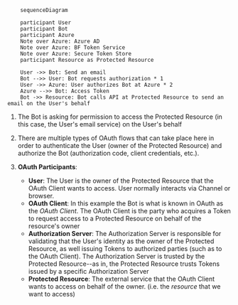 ```mermaid
    sequenceDiagram

    participant User
    participant Bot
    participant Azure
    Note over Azure: Azure AD
    Note over Azure: BF Token Service
    Note over Azure: Secure Token Store
    participant Resource as Protected Resource
    
    User ->> Bot: Send an email
    Bot -->> User: Bot requests authorization * 1
    User ->> Azure: User authorizes Bot at Azure * 2
    Azure -->> Bot: Access Token
    Bot ->> Resource: Bot calls API at Protected Resource to send an email on the User's behalf
```
1. The Bot is asking for permission to access the Protected Resource (in this case, the User's email service) on the User's behalf
2. There are multiple types of OAuth flows that can take place here in order to authenticate the User (owner of the Protected Resource) and authorize the Bot (authorization code, client credentials, etc.).

3. **OAuth Participants**:
    - **User**: The User is the owner of the Protected Resource that the OAuth Client wants to access. User normally interacts via Channel or browser.
    - **OAuth Client**: In this example the Bot is what is known in OAuth as the *OAuth Client*. The OAuth Client is the party who acquires a Token to request access to a Protected Resource on behalf of the resource's owner
    - **Authorization Server**: The Authorization Server is responsible for validating that the User's identity as the owner of the Protected Resource, as well issuing Tokens to authorized parties (such as to the OAuth Client). The Authorization Server is trusted by the Protected Resource--as in, the Protected Resource trusts Tokens issued by a specific Authorization Server
    - **Protected Resource**: The external service that the OAuth Client wants to access on behalf of the owner. (i.e. the *resource* that we want to access)
    